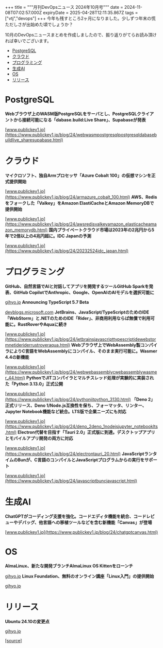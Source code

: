 +++
title = """月刊DevOpsニュース 2024年10月号"""
date = 2024-11-08T07:02:57.000Z
expiryDate = 2025-04-28T12:11:35.867Z
tags = ["vtj","devops"]
+++
今年も残すところ2ヶ月になりました。少しずつ年末の慌ただしさが出始めた頃でしょうか？

10月のDevOpsニュースまとめを作成しましたので、振り返りがてらお読み頂ければ幸いでございます。

*   [PostgreSQL](#PostgreSQL)
*   [クラウド](#クラウド)
*   [プログラミング](#プログラミング)
*   [生成AI](#生成AI)
*   [OS](#OS)
*   [リリース](#リリース)

PostgreSQL
==========

**Webブラウザ上のWASM版PostgreSQLをサーバとし、PostgreSQLクライアントから接続可能になる「dabase.build:Live Share」、Supabaseが発表**

[www.publickey1.jp](https://www.publickey1.jp/blog/24/webwasmpostgresqlpostgresqldabasebuildlive_sharesupabase.html)

クラウド
====

**マイクロソフト、独自Armプロセッサ「Azure Cobalt 100」の仮想マシンを正式提供開始**

[www.publickey1.jp](https://www.publickey1.jp/blog/24/armazure_cobalt_100.html) **AWS、Redisをフォークした「Valkey」をAmazon ElastiCacheとAmazon MemoryDBで提供開始**

[www.publickey1.jp](https://www.publickey1.jp/blog/24/awsredisvalkeyamazon_elasticacheamazon_memorydb.html) **国内プライベートクラウド市場は2023年の2兆円から5年で2倍以上の4兆円超に。IDC Japanの予測**

[www.publickey1.jp](https://www.publickey1.jp/blog/24/20232524idc_japan.html)

プログラミング
=======

**GitHub⁠⁠、自然言語でAIと対話してアプリを開発するツールGitHub Sparkを発表⁠⁠、GitHub CopilotでAnthropic⁠⁠、Google⁠⁠、OpenAIのAIモデルを選択可能に**

[gihyo.jp](https://gihyo.jp/article/2024/10/github-spark?utm_source=feed) **Announcing TypeScript 5.7 Beta**

[devblogs.microsoft.com](https://devblogs.microsoft.com/typescript/announcing-typescript-5-7-beta/) **JetBrains、JavaScript/TypeScriptのためのIDE「WebStorm」と.NETのためのIDE「Rider」、非商用利用ならば無償で利用可能に。RustRoverやAquaに続き**

[www.publickey1.jp](https://www.publickey1.jp/blog/24/jetbrainsjavascripttypescriptidewebstormnetideriderrustroveraqua.html) **Webブラウザ上でWebAssembly製コンパイラによりC言語をWebAssemblyにコンパイル、そのまま実行可能に。Wasmer 4.4の新機能**

[www.publickey1.jp](https://www.publickey1.jp/blog/24/webwebassemblycwebassemblywasmer_44.html) **PythonでJITコンパイラとマルチスレッド処理が実験的に実装された「Python 3.13.0」正式公開**

[www.publickey1.jp](https://www.publickey1.jp/blog/24/pythonjitpython_3130.html) **「Deno 2」正式リリース、Deno 1/Node.js互換性を保ち、フォーマッタ、リンター、Jupyter Notebook機能など統合。LTS版で企業ニーズにも対応**

[www.publickey1.jp](https://www.publickey1.jp/blog/24/deno_2deno_1nodejsjupyter_notebooklts.html) **Electron代替を目指す「Tauri 2.0」正式版に到達。デスクトップアプリとモバイルアプリ開発の両方に対応**

[www.publickey1.jp](https://www.publickey1.jp/blog/24/electrontauri_20.html) **JavaScriptランタイムのBunが、C言語のコンパイルとJavaScriptプログラムからの実行をサポート**

[www.publickey1.jp](https://www.publickey1.jp/blog/24/javascriptbuncjavascript.html)

生成AI
====

**ChatGPTがコーディング支援を強化。コードエディタ機能を統合、コードレビューやデバッグ、他言語への移植ツールなどを含む新機能「Canvas」が登場**

[www.publickey1.jp](https://www.publickey1.jp/blog/24/chatgptcanvas.html)

OS
==

**AlmaLinux⁠⁠、新たな開発ブランチAlmaLinux OS Kittenをローンチ**

[gihyo.jp](https://gihyo.jp/article/2024/10/daily-linux-241029?utm_source=feed) **Linux Foundation⁠⁠、無料のオンライン講座「Linux入門」の提供開始**

[gihyo.jp](https://gihyo.jp/article/2024/10/intro-to-linux?utm_source=feed)

リリース
====

**Ubuntu 24.10の変更点**

[gihyo.jp](https://gihyo.jp/admin/serial/01/ubuntu-recipe/0833?utm_source=feed)

[[source]](https://devops-blog.virtualtech.jp/entry/20241108/1731049377)
